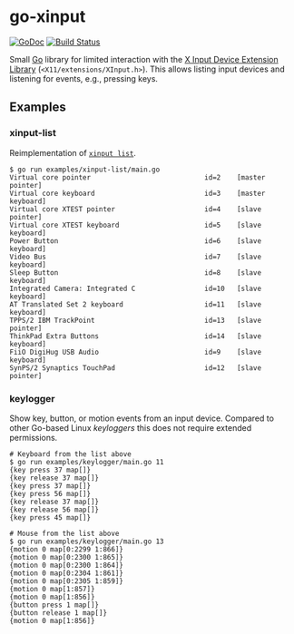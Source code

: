 # go-xinput

[![GoDoc](https://godoc.org/github.com/oxzi/go-xinput?status.svg)](https://godoc.org/github.com/oxzi/go-xinput) [![Build Status](https://travis-ci.org/oxzi/go-xinput.svg?branch=master)](https://travis-ci.org/oxzi/go-xinput)

Small [Go][golang] library for limited interaction with the [X Input Device Extension Library][xorg-xinput] (`<X11/extensions/XInput.h>`).
This allows listing input devices and listening for events, e.g., pressing keys.


## Examples

### xinput-list

Reimplementation of [`xinput list`][xinput].

```
$ go run examples/xinput-list/main.go
Virtual core pointer                            id=2    [master pointer]
Virtual core keyboard                           id=3    [master keyboard]
Virtual core XTEST pointer                      id=4    [slave pointer]
Virtual core XTEST keyboard                     id=5    [slave keyboard]
Power Button                                    id=6    [slave keyboard]
Video Bus                                       id=7    [slave keyboard]
Sleep Button                                    id=8    [slave keyboard]
Integrated Camera: Integrated C                 id=10   [slave keyboard]
AT Translated Set 2 keyboard                    id=11   [slave keyboard]
TPPS/2 IBM TrackPoint                           id=13   [slave pointer]
ThinkPad Extra Buttons                          id=14   [slave keyboard]
FiiO DigiHug USB Audio                          id=9    [slave keyboard]
SynPS/2 Synaptics TouchPad                      id=12   [slave pointer]
```


### keylogger

Show key, button, or motion events from an input device.
Compared to other Go-based Linux _keyloggers_ this does not require extended permissions.

```
# Keyboard from the list above
$ go run examples/keylogger/main.go 11
{key press 37 map[]}
{key release 37 map[]}
{key press 37 map[]}
{key press 56 map[]}
{key release 37 map[]}
{key release 56 map[]}
{key press 45 map[]}

# Mouse from the list above
$ go run examples/keylogger/main.go 13
{motion 0 map[0:2299 1:866]}
{motion 0 map[0:2300 1:865]}
{motion 0 map[0:2300 1:864]}
{motion 0 map[0:2304 1:861]}
{motion 0 map[0:2305 1:859]}
{motion 0 map[1:857]}
{motion 0 map[1:856]}
{button press 1 map[]}
{button release 1 map[]}
{motion 0 map[1:856]}
```


[golang]: https://golang.org/
[xinput]: https://gitlab.freedesktop.org/xorg/app/xinput/
[xorg-xinput]: https://www.x.org/releases/X11R7.7/doc/libXi/inputlib.html
